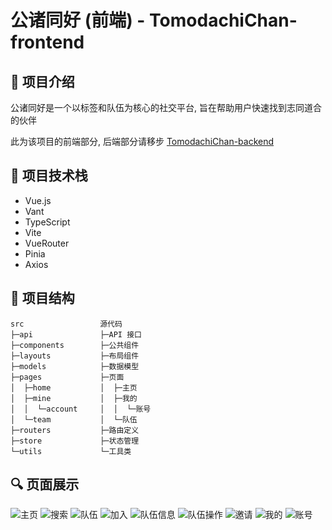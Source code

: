 # 公诸同好 (前端) - TomodachiChan-frontend

## 📝 项目介绍

公诸同好是一个以标签和队伍为核心的社交平台, 旨在帮助用户快速找到志同道合的伙伴

此为该项目的前端部分, 后端部分请移步 [TomodachiChan-backend](https://github.com/CIA0CIAO/TomodachiChan-backend)

## 🔧 项目技术栈

- Vue.js
- Vant
- TypeScript
- Vite
- VueRouter
- Pinia
- Axios

## 📁 项目结构

```
src                 源代码
├─api               ├─API 接口
├─components        ├─公共组件
├─layouts           ├─布局组件
├─models            ├─数据模型
├─pages             ├─页面
│  ├─home           │  ├─主页
│  ├─mine           │  ├─我的
│  │  └─account     │  │  └─账号
│  └─team           │  └─队伍
├─routers           ├─路由定义
├─store             ├─状态管理
└─utils             └─工具类
```

## 🔍 页面展示

![主页](/md/1-主页.jpg)
![搜索](/md/2-搜索.jpg)
![队伍](/md/3-队伍.jpg)
![加入](/md/4-加入.jpg)
![队伍信息](/md/5-队伍信息.jpg)
![队伍操作](/md/6-队伍操作.jpg)
![邀请](/md/7-邀请.jpg)
![我的](/md/8-我的.jpg)
![账号](/md/9-账号.jpg)
